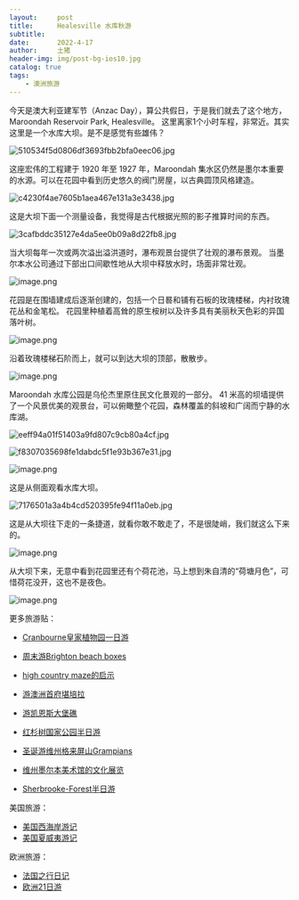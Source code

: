 ```yaml
---
layout:     post
title:      Healesville 水库秋游
subtitle:   
date:       2022-4-17
author:     土猪
header-img: img/post-bg-ios10.jpg
catalog: true
tags:
    - 澳洲旅游
---
```




今天是澳大利亚建军节（Anzac Day），算公共假日，于是我们就去了这个地方，Maroondah Reservoir Park, Healesville。 这里离家1个小时车程，非常近。其实这里是一个水库大坝。是不是感觉有些雄伟？

![510534f5d0806df3693fbb2bfa0eec06.jpg](https://images.hive.blog/DQmUED6vogmUnAPLRyjFDimomz725hHYZEkmWFNBaWtpN4E/510534f5d0806df3693fbb2bfa0eec06.jpg)

这座宏伟的工程建于 1920 年至 1927 年，Maroondah 集水区仍然是墨尔本重要的水源。可以在花园中看到历史悠久的阀门房屋，以古典圆顶风格建造。


![c4230f4ae7605b1aea467e131a3e3438.jpg](https://images.hive.blog/DQmPwNRm1metQT1u9MEdnz9DHenDprbc7QyZBLQ4KKiab29/c4230f4ae7605b1aea467e131a3e3438.jpg)

这是大坝下面一个测量设备，我觉得是古代根据光照的影子推算时间的东西。


![3cafbddc35127e4da5ee0b09a8d22fb8.jpg](https://images.hive.blog/DQmWqn7wQbUSvbvpymmKpu2pKg1VeRt2tk1zQvoBzCkUgyb/3cafbddc35127e4da5ee0b09a8d22fb8.jpg)

当大坝每年一次或两次溢出溢洪道时，瀑布观景台提供了壮观的瀑布景观。 当墨尔本水公司通过下部出口间歇性地从大坝中释放水时，场面非常壮观。

![image.png](https://images.hive.blog/DQmUGGQMHQ7d3yvQZ78pTwnan7sNWqt5JPJNmgjZ5ps2MzM/image.png)

花园是在围墙建成后逐渐创建的，包括一个日晷和铺有石板的玫瑰楼梯，内衬玫瑰花丛和金笔松。 花园里种植着高耸的原生桉树以及许多具有美丽秋天色彩的异国落叶树。

![image.png](https://images.hive.blog/DQmVkfjwfzUcsuPW2oJzQYkcAWUk4zjBt5krrce723rhZCW/image.png)

沿着玫瑰楼梯石阶而上，就可以到达大坝的顶部，散散步。


![image.png](https://images.hive.blog/DQmeABxAJLfuqKkGdiGkWmRSDcrSYTNeu96xGz3TKLTn2zw/image.png)


Maroondah 水库公园是乌伦杰里原住民文化景观的一部分。  41 米高的坝墙提供了一个风景优美的观景台，可以俯瞰整个花园，森林覆盖的斜坡和广阔而宁静的水库湖。 

![eeff94a01f51403a9fd807c9cb80a4cf.jpg](https://images.hive.blog/DQmTCf6Pt9tXiLFFBLZdxpKNoa4iuw3rCacjRE8JdJxHvS8/eeff94a01f51403a9fd807c9cb80a4cf.jpg)

![f8307035698fe1dabdc5f1e93b367e31.jpg](https://images.hive.blog/DQmSuxyXUyUNv7H8fFVwNqK7xLSpDHQPs8j5qXqzGbKtTd3/f8307035698fe1dabdc5f1e93b367e31.jpg)

![image.png](https://images.hive.blog/DQmTwpaNwm2wVPaABb6fCvHEipfPbTVd87iszuzKWWhd2VT/image.png)

这是从侧面观看水库大坝。


![7176501a3a4b4cd520395fe94f11a0eb.jpg](https://images.hive.blog/DQmRF7dNDXNvwjuyYnGr4PaQiKfbpeZBd5M45bzhWgvfKVD/7176501a3a4b4cd520395fe94f11a0eb.jpg)


这是从大坝往下走的一条捷道，就看你敢不敢走了，不是很陡峭，我们就这么下来的。

![image.png](https://images.hive.blog/DQmW5b5oVwzXEt8RsGnc3AZtqLTDhDwDbwLDHG3LCGoiXKu/image.png)

从大坝下来，无意中看到花园里还有个荷花池，马上想到朱自清的“荷塘月色”，可惜荷花没开，这也不是夜色。


![image.png](https://images.hive.blog/DQmWvsXZxJ5qxwPJx8cjXmfTofUeQgEk7QGF5najRXMEJKe/image.png)






















































更多旅游贴：

- [Cranbourne皇家植物园一日游](http://livinginau.life/2020/03/12/Cranbourne%E7%9A%87%E5%AE%B6%E6%A4%8D%E7%89%A9%E5%9B%AD%E4%B8%80%E6%97%A5%E6%B8%B8/)

- [周末游Brighton beach boxes](http://livinginau.life/2018/10/11/%E5%91%A8%E6%9C%AB%E6%B8%B8Brighton-beach-boxes/)
- 
  [high country maze的启示](http://livinginau.life/2018/02/16/high-country-maze%E7%9A%84%E5%90%AF%E7%A4%BA/)

- 
  [游澳洲首府堪培拉](http://livinginau.life/2018/01/16/%E6%B8%B8%E6%BE%B3%E6%B4%B2%E9%A6%96%E5%BA%9C%E5%A0%AA%E5%9F%B9%E6%8B%89/)

- [游凯恩斯大堡礁](http://livinginau.life/2018/01/10/%E6%B8%B8%E5%87%AF%E6%81%A9%E6%96%AF%E5%A4%A7%E5%A0%A1%E7%A4%81/)

- [红杉树国家公园半日游](http://livinginau.life/2020/02/23/%E7%BA%A2%E6%9D%89%E6%A0%91%E5%9B%BD%E5%AE%B6%E5%85%AC%E5%9B%AD%E5%8D%8A%E6%97%A5%E6%B8%B8/)

- [圣诞游维州格来屏山Grampians](http://livinginau.life/2018/12/24/%E5%9C%A3%E8%AF%9E%E6%97%85%E6%B8%B8-%E6%BE%B3%E5%A4%A7%E5%88%A9%E4%BA%9A%E7%BB%B4%E5%B7%9EGrampians/)

- [维州墨尔本美术馆的文化展览](http://livinginau.life/2020/03/20/Follow-me-to-the-exhibition-in-National-Gallery-of-Victoria/)

- [Sherbrooke-Forest半日游](http://livinginau.life/2020/03/17/Sherbrooke-Forest%E5%8D%8A%E6%97%A5%E6%B8%B8/)


美国旅游：

- [美国西海岸游记](http://livinginau.life/2017/10/11/%E7%BE%8E%E5%9B%BD%E8%A5%BF%E6%B5%B7%E5%B2%B8%E6%B8%B8%E8%AE%B0/)
- [美国夏威夷游记](http://livinginau.life/2020/01/31/%E7%BE%8E%E5%9B%BD%E5%A4%8F%E5%A8%81%E5%A4%B7%E6%B8%B8%E8%AE%B0/)


欧洲旅游：

- [法国之行日记](http://livinginau.life/2005/04/23/%E6%B3%95%E5%9B%BD%E4%B9%8B%E6%B8%B8/)
- [欧洲21日游](http://livinginau.life/2019/02/22/%E6%AC%A7%E6%B4%B221%E6%97%A5%E6%B8%B8%E5%87%86%E5%A4%87%E7%AF%87/)




